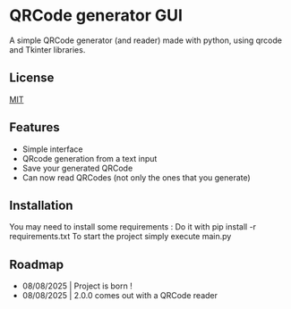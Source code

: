
# QRCode generator GUI

A simple QRCode generator (and reader) made with python, using qrcode and Tkinter libraries.


## License

[MIT](https://choosealicense.com/licenses/mit/)


## Features

- Simple interface
- QRcode generation from a text input
- Save your generated QRCode
- Can now read QRCodes (not only the ones that you generate)


## Installation

You may need to install some requirements :
Do it with pip install -r requirements.txt
To start the project simply execute main.py

    
## Roadmap

- 08/08/2025 | Project is born !
- 08/08/2025 | 2.0.0 comes out with a QRCode reader
